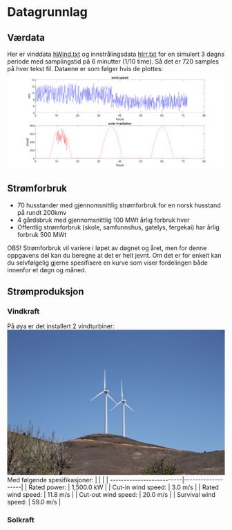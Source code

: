 # Datagrunnlag

## Værdata
Her er vinddata [hWind.txt](hWind.txt) og innstrålingsdata [hIrr.txt](hIrr.txt) for en simulert 3 døgns periode med samplingstid på 6 minutter (1/10 time). Så det er 720 samples på hver tekst fil. Dataene er som følger hvis de plottes:
![plott](plott.png)

## Strømforbruk
- 70 husstander med gjennomsnittlig strømforbruk for en norsk husstand på rundt 200kmv
- 4 gårdsbruk med gjennomsnittlig 100 MWt årlig forbruk hver
- Offentlig strømforbruk (skole, samfunnshus, gatelys, fergekai) har årlig forbruk 500 MWt

OBS! Strømforbruk vil variere i løpet av døgnet og året, men for denne oppgavens del kan du beregne at det er helt jevnt. Om det er for enkelt kan du selvfølgelig gjerne spesifisere en kurve som viser fordelingen både innenfor et døgn og måned.

## Strømproduksjon
### Vindkraft
På øya er det installert 2 vindturbiner:
![bilde av turbiner](turbin.jpeg)
Med følgende spesifikasjoner:
|                           |                   |
| --------------------------|-------------------|
| Rated power:              | 1,500.0 kW        |
| Cut-in wind speed:        | 3.0 m/s           |
| Rated wind speed:         | 11.8 m/s          |
| Cut-out wind speed:       | 20.0 m/s          |
| Survival wind speed:      | 59.0 m/s          |

### Solkraft
